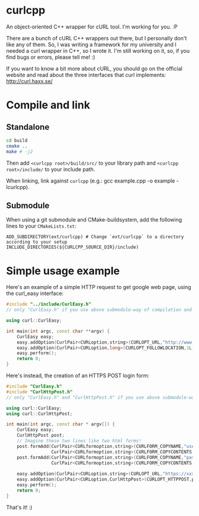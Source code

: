curlcpp
=======

An object-oriented C++ wrapper for cURL tool. I'm working for you. :P

There are a bunch of cURL C++ wrappers out there, but I personally don't like any of them. So, I was writing a framework for my university and I needed a curl wrapper in C++, so I wrote it.
I'm still working on it, so, if you find bugs or errors, please tell me! :)

If you want to know a bit more about cURL, you should go on the official website and read about the three interfaces that curl implements: http://curl.haxx.se/

Compile and link
================

Standalone
----------

```bash
cd build
cmake ..
make # -j2
```

Then add `<curlcpp root>/build/src/` to your library path and `<curlcpp root>/include/` to your include path.

When linking, link against `curlcpp` (e.g.: gcc example.cpp -o example -lcurlcpp).

Submodule
---------

When using a git submodule and CMake-buildsystem, add the following lines to your `CMakeLists.txt`:

```
ADD_SUBDIRECTORY(ext/curlcpp) # Change `ext/curlcpp` to a directory according to your setup
INCLUDE_DIRECTORIES(${CURLCPP_SOURCE_DIR}/include)
```

Simple usage example
====================

Here's an example of a simple HTTP request to get google web page, using the curl_easy interface:

`````c++
#include "../include/CurlEasy.h"
// only "CurlEasy.h" if you use above submodule-way of compilation and linking

using curl::CurlEasy;

int main(int argc, const char **argv) {
    CurlEasy easy;
    easy.addOption(CurlPair<CURLoption,string>(CURLOPT_URL,"http://www.google.it") );
    easy.addOption(CurlPair<CURLoption,long>(CURLOPT_FOLLOWLOCATION,1L) );
    easy.perform();
    return 0;
}
`````

Here's instead, the creation of an HTTPS POST login form:

`````c++
#include "CurlEasy.h"
#include "CurlHttpPost.h"
// only "CurlEasy.h" and "CurlHttpPost.h" if you use above submodule-way of compilation and linking

using curl::CurlEasy;
using curl::CurlHttpPost;

int main(int argc, const char * argv[]) {
    CurlEasy easy;
    CurlHttpPost post;
    // Imagine these two lines like two html forms!
    post.formAdd(CurlPair<CURLformoption,string>(CURLFORM_COPYNAME,"user"),
                 CurlPair<CURLformoption,string>(CURLFORM_COPYCONTENTS,"username"));
    post.formAdd(CurlPair<CURLformoption,string>(CURLFORM_COPYNAME,"passw"),
                 CurlPair<CURLformoption,string>(CURLFORM_COPYCONTENTS,"password"));
                 
    easy.addOption(CurlPair<CURLoption,string>(CURLOPT_URL,"https://xxxxx/"));
    easy.addOption(CurlPair<CURLoption,CurlHttpPost>(CURLOPT_HTTPPOST,post));
    easy.perform();
    return 0;
}
`````

That's it! :)
